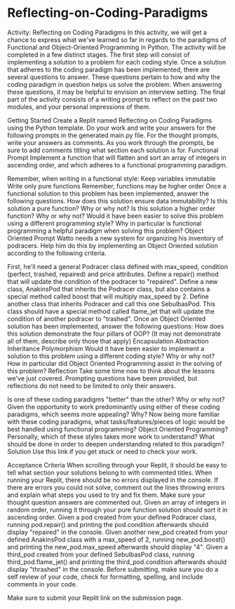 # Reflecting-on-Coding-Paradigms

Activity: Reflecting on Coding Paradigms
In this activity, we will get a chance to express what we've learned so far in regards to the paradigms of Functional and Object-Oriented Programming in Python. The activity will be completed in a few distinct stages. The first step will consist of implementing a solution to a problem for each coding style. Once a solution that adheres to the coding paradigm has been implemented, there are several questions to answer. These questions pertain to how and why the coding paradigm in question helps us solve the problem. When answering these questions, it may be helpful to envision an interview setting. The final part of the activity consists of a writing prompt to reflect on the past two modules, and your personal impressions of them.

Getting Started
Create a Replit named Reflecting on Coding Paradigms using the Python template.
Do your work and write your answers for the following prompts in the generated main.py file.
For the thought prompts, write your answers as comments.
As you work through the prompts, be sure to add comments titling what section each solution is for.
Functional Prompt
Implement a function that will flatten and sort an array of integers in ascending order, and which adheres to a functional programming paradigm.

Remember, when writing in a functional style:
Keep variables immutable
Write only pure functions
Remember, functions may be higher order
Once a functional solution to this problem has been implemented, answer the following questions.
How does this solution ensure data immutability?
Is this solution a pure function? Why or why not?
Is this solution a higher order function? Why or why not?
Would it have been easier to solve this problem using a different programming style?
Why in particular is functional programming a helpful paradigm when solving this problem?
Object Oriented Prompt
Watto needs a new system for organizing his inventory of podracers. Help him do this by implementing an Object Oriented solution according to the following criteria.

First, he'll need a general Podracer class defined with max_speed, condition (perfect, trashed, repaired) and price attributes.
Define a repair() method that will update the condition of the podracer to "repaired".
Define a new class, AnakinsPod that inherits the Podracer class, but also contains a special method called boost that will multiply max_speed by 2.
Define another class that inherits Podracer and call this one SebulbasPod. This class should have a special method called flame_jet that will update the condition of another podracer to "trashed".
Once an Object Oriented solution has been implemented, answer the following questions:
How does this solution demonstrate the four pillars of OOP? (It may not demonstrate all of them, describe only those that apply)
Encapsulation
Abstraction
Inheritance
Polymorphism
Would it have been easier to implement a solution to this problem using a different coding style? Why or why not?
How in particular did Object Oriented Programming assist in the solving of this problem?
Reflection
Take some time now to think about the lessons we've just covered. Prompting questions have been provided, but reflections do not need to be limited to only their answers.

Is one of these coding paradigms "better" than the other? Why or why not?
Given the opportunity to work predominantly using either of these coding paradigms, which seems more appealing? Why?
Now being more familiar with these coding paradigms, what tasks/features/pieces of logic would be best handled using functional programming? Object Oriented Programming?
Personally, which of these styles takes more work to understand? What should be done in order to deepen understanding related to this paradigm?
Solution
Use this link if you get stuck or need to check your work.

Acceptance Criteria
When scrolling through your Replit, it should be easy to tell what section your solutions belong to with commented titles.
When running your Replit, there should be no errors displayed in the console.
If there are errors you could not solve, comment out the lines throwing errors and explain what steps you used to try and fix them.
Make sure your thought question answers are commented out.
Given an array of integers in random order, running it through your pure function solution should sort it in ascending order.
Given a pod created from your defined Podracer class, running pod.repair() and printing the pod.condition afterwards should display "repaired" in the console.
Given another new_pod created from your defined AnakinsPod class with a max_speed of 2, running new_pod.boost() and printing the new_pod.max_speed afterwards should display "4".
Given a third_pod created from your defined SebulbasPod class, running third_pod.flame_jet() and printing the third_pod.condition afterwards should display "thrashed" in the console.
Before submitting, make sure you do a self review of your code, check for formatting, spelling, and include comments in your code.

Make sure to submit your Replit link on the submission page.